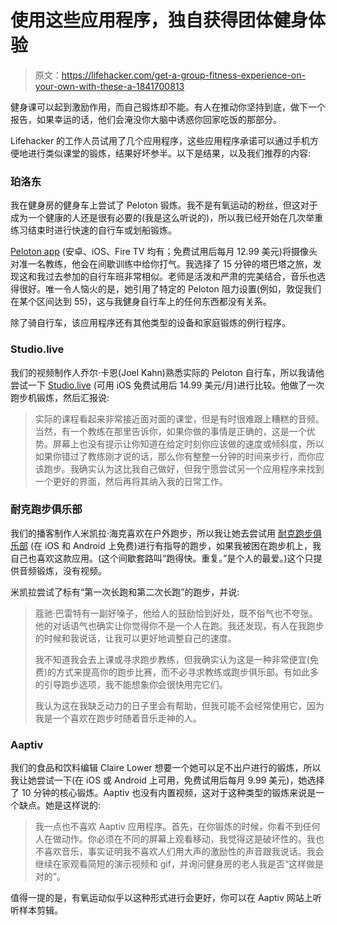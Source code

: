 # 使用这些应用程序，独自获得团体健身体验

> 原文：<https://lifehacker.com/get-a-group-fitness-experience-on-your-own-with-these-a-1841700813>

健身课可以起到激励作用，而自己锻炼却不能。有人在推动你坚持到底，做下一个报告，如果幸运的话，他们会淹没你大脑中诱惑你回家吃饭的那部分。



Lifehacker 的工作人员试用了几个应用程序，这些应用程序承诺可以通过手机方便地进行类似课堂的锻炼，结果好坏参半。以下是结果，以及我们推荐的内容:

### 珀洛东

我在健身房的健身车上尝试了 Peloton 锻炼。我不是有氧运动的粉丝，但这对于成为一个健康的人还是很有必要的(我是这么听说的)，所以我已经开始在几次举重练习结束时进行快速的自行车或划船锻炼。

[Peloton app](https://www.onepeloton.com/app) (安卓、iOS、Fire TV 均有；免费试用后每月 12.99 美元)将摄像头对准一名教练，他会在间歇训练中给你打气。我选择了 15 分钟的塔巴塔之旅，发现这和我过去参加的自行车班非常相似。老师是活泼和严肃的完美结合，音乐也选得很好。唯一令人恼火的是，她引用了特定的 Peloton 阻力设置(例如，敦促我们在某个区间达到 55)，这与我健身自行车上的任何东西都没有关系。

除了骑自行车，该应用程序还有其他类型的设备和家庭锻炼的例行程序。

### Studio.live

我们的视频制作人乔尔·卡恩(Joel Kahn)熟悉实际的 Peloton 自行车，所以我请他尝试一下 [Studio.live](https://studio.live/digital/) (可用 iOS 免费试用后 14.99 美元/月)进行比较。他做了一次跑步机锻炼，然后汇报说:

> 实际的课程看起来非常接近面对面的课堂，但是有时很难跟上糟糕的音频。当然，有一个教练在那里告诉你，如果你做的事情是正确的，这是一个优势。屏幕上也没有提示让你知道在给定时刻你应该做的速度或倾斜度，所以如果你错过了教练刚才说的话，那么你有整整一分钟的时间来步行，而你应该跑步。我确实认为这比我自己做好，但我宁愿尝试另一个应用程序来找到一个更好的界面，然后再将其纳入我的日常工作。

### 耐克跑步俱乐部

我们的播客制作人米凯拉·海克喜欢在户外跑步，所以我让她去尝试用 [耐克跑步俱乐部](https://www.nike.com/nrc-app) (在 iOS 和 Android 上免费)进行有指导的跑步，如果我被困在跑步机上，我自己也喜欢这款应用。(这个间歇套路叫“跑得快。重复。”是个人的最爱。)这个只提供音频锻炼，没有视频。

米凯拉尝试了标有“第一次长跑和第二次长跑”的跑步，并说:

> 蔻驰·巴雷特有一副好嗓子，他给人的鼓励恰到好处，既不俗气也不夸张。他的对话语气也确实让你觉得你不是一个人在跑。我还发现，有人在我跑步的时候和我说话，让我可以更好地调整自己的速度。
> 
> 我不知道我会去上课或寻求跑步教练，但我确实认为这是一种非常便宜(免费)的方式来提高你的跑步比赛，而不必寻求教练或跑步俱乐部。有如此多的引导跑步选项，我不能想象你会很快用完它们。
> 
> 我认为这在我缺乏动力的日子里会有帮助，但我可能不会经常使用它，因为我是一个喜欢在跑步时随着音乐走神的人。

### Aaptiv

我们的食品和饮料编辑 Claire Lower 想要一个她可以足不出户进行的锻炼，所以我让她尝试一下(在 iOS 或 Android 上可用，免费试用后每月 9.99 美元)，她选择了 10 分钟的核心锻炼。Aaptiv 也没有内置视频，这对于这种类型的锻炼来说是一个缺点。她是这样说的:

> 我一点也不喜欢 Aaptiv 应用程序。首先，在你锻炼的时候，你看不到任何人在做动作。你必须在不同的屏幕上观看移动，我觉得这是破坏性的。我也不喜欢音乐，事实证明我不喜欢人们用大声的激励性的声音跟我说话。我会继续在家观看简短的演示视频和 gif，并询问健身房的老人我是否“这样做是对的”。

值得一提的是，有氧运动似乎以这种形式进行会更好，你可以在 Aaptiv 网站上听听样本剪辑。